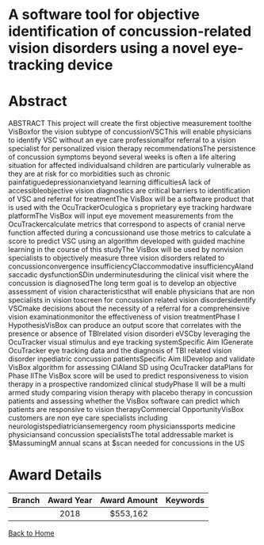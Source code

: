 
A software tool for objective identification of concussion-related vision disorders using a novel eye-tracking device
=====================================================================================================================

# Abstract


ABSTRACT
This project will create the first objective measurement toolthe VisBoxfor the vision subtype of concussionVSCThis will enable physicians to identify VSC without an eye care professionalfor referral to a vision
specialist for personalized vision therapy recommendationsThe persistence of concussion symptoms beyond several weeks is often a life altering situation for affected
individualsand children are particularly vulnerable as they are at risk for co morbidities such as chronic painfatiguedepressionanxietyand learning difficultiesA lack of accessibleobjective vision diagnostics are
critical barriers to identification of VSC and referral for treatmentThe VisBox will be a software product that is
used with the OcuTrackerOculogica s proprietary eye tracking hardware platformThe VisBox will input eye
movement measurements from the OcuTrackercalculate metrics that correspond to aspects of cranial nerve
function affected during a concussionand use those metrics to calculate a score to predict VSC using an
algorithm developed with guided machine learning in the course of this studyThe VisBox will be used by nonvision specialists to objectively measure three vision disorders related to concussionconvergence
insufficiencyCIaccommodative insufficiencyAIand saccadic dysfunctionSDin underminutesduring
the clinical visit where the concussion is diagnosedThe long term goal is to develop an objective assessment
of vision characteristicsthat will enable physicians that are non specialists in vision toscreen for
concussion related vision disordersidentify VSCmake decisions about the necessity of a referral for a
comprehensive vision examinationmonitor the effectiveness of vision treatmentPhase I HypothesisVisBox can produce an output score that correlates with the presence or absence of TBIrelated vision disorderi eVSCby leveraging the OcuTracker visual stimulus and eye tracking systemSpecific Aim IGenerate OcuTracker eye tracking data and the diagnosis of TBI related vision disorder inpediatric concussion patientsSpecific Aim IIDevelop and validate VisBox algorithm for assessing CIAIand SD using OcuTracker dataPlans for Phase IIThe VisBox score will be used to predict responsiveness to vision therapy in a prospective
randomized clinical studyPhase II will be a multi armed study comparing vision therapy with placebo therapy
in concussion patients and assessing whether the VisBox software can predict which patients are responsive
to vision therapyCommercial OpportunityVisBox customers are non eye care specialists including neurologistspediatriciansemergency room physicianssports medicine physiciansand concussion specialistsThe total
addressable market is $MassumingM annual scans at $scan needed for concussions in the US  

# Award Details

|Branch|Award Year|Award Amount|Keywords|
| :---: | :---: | :---: | :---: |
||2018|$553,162||
  
  


[Back to Home](https://github.com/chrischow/dod_sbir_awards#2344)
